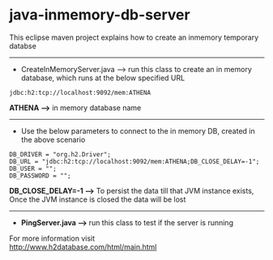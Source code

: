 # java-inmemory-db-server
This eclipse maven project explains how to create an inmemory temporary databse 
***

* CreateInMemoryServer.java --> run this class to create an in memory database, which runs at the below specified URL 
```
jdbc:h2:tcp://localhost:9092/mem:ATHENA
```
<b>ATHENA --></b> in memory database name
***

* Use the below parameters to connect to the in memory DB, created in the above scenario
```
DB_DRIVER = "org.h2.Driver";
DB_URL = "jdbc:h2:tcp://localhost:9092/mem:ATHENA;DB_CLOSE_DELAY=-1";
DB_USER = "";
DB_PASSWORD = "";
```
<b>DB_CLOSE_DELAY=-1 --></b> To persist the data till that JVM instance exists, Once the JVM instance is closed the data will be lost
***

* <b>PingServer.java --> </b> run this class to test if the server is running 

For more information visit     
<http://www.h2database.com/html/main.html>
